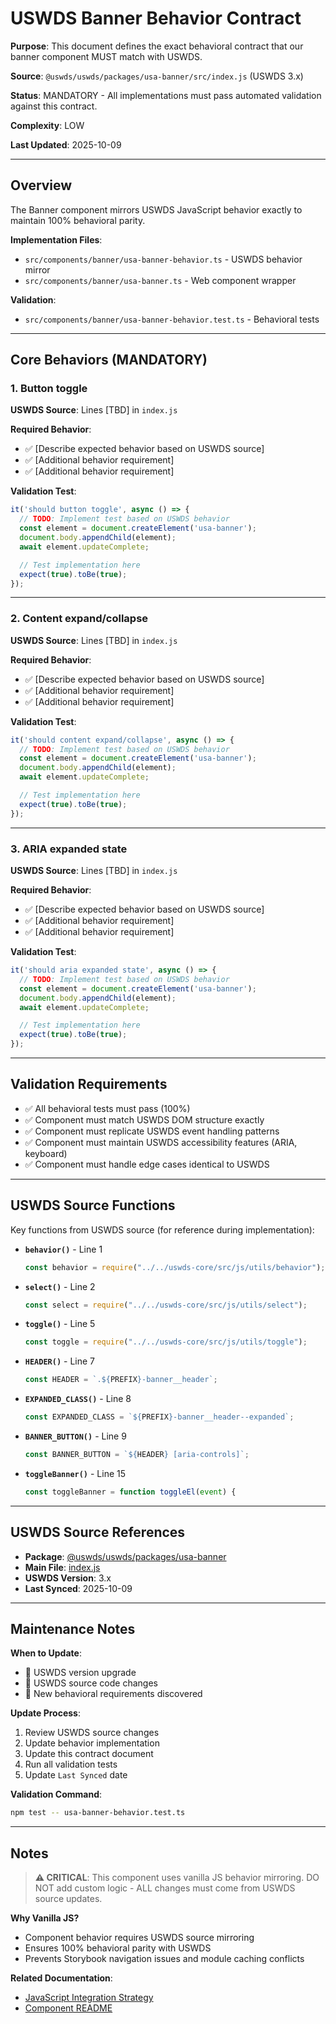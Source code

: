 # USWDS Banner Behavior Contract

**Purpose**: This document defines the exact behavioral contract that our banner component MUST match with USWDS.

**Source**: `@uswds/uswds/packages/usa-banner/src/index.js` (USWDS 3.x)

**Status**: MANDATORY - All implementations must pass automated validation against this contract.

**Complexity**: LOW

**Last Updated**: 2025-10-09

---

## Overview

The Banner component mirrors USWDS JavaScript behavior exactly to maintain 100% behavioral parity.

**Implementation Files**:
- `src/components/banner/usa-banner-behavior.ts` - USWDS behavior mirror
- `src/components/banner/usa-banner.ts` - Web component wrapper

**Validation**:
- `src/components/banner/usa-banner-behavior.test.ts` - Behavioral tests

---

## Core Behaviors (MANDATORY)

### 1. Button toggle

**USWDS Source**: Lines [TBD] in `index.js`

**Required Behavior**:
- ✅ [Describe expected behavior based on USWDS source]
- ✅ [Additional behavior requirement]
- ✅ [Additional behavior requirement]

**Validation Test**:
```typescript
it('should button toggle', async () => {
  // TODO: Implement test based on USWDS behavior
  const element = document.createElement('usa-banner');
  document.body.appendChild(element);
  await element.updateComplete;

  // Test implementation here
  expect(true).toBe(true);
});
```

---

### 2. Content expand/collapse

**USWDS Source**: Lines [TBD] in `index.js`

**Required Behavior**:
- ✅ [Describe expected behavior based on USWDS source]
- ✅ [Additional behavior requirement]
- ✅ [Additional behavior requirement]

**Validation Test**:
```typescript
it('should content expand/collapse', async () => {
  // TODO: Implement test based on USWDS behavior
  const element = document.createElement('usa-banner');
  document.body.appendChild(element);
  await element.updateComplete;

  // Test implementation here
  expect(true).toBe(true);
});
```

---

### 3. ARIA expanded state

**USWDS Source**: Lines [TBD] in `index.js`

**Required Behavior**:
- ✅ [Describe expected behavior based on USWDS source]
- ✅ [Additional behavior requirement]
- ✅ [Additional behavior requirement]

**Validation Test**:
```typescript
it('should aria expanded state', async () => {
  // TODO: Implement test based on USWDS behavior
  const element = document.createElement('usa-banner');
  document.body.appendChild(element);
  await element.updateComplete;

  // Test implementation here
  expect(true).toBe(true);
});
```


---

## Validation Requirements

- ✅ All behavioral tests must pass (100%)
- ✅ Component must match USWDS DOM structure exactly
- ✅ Component must replicate USWDS event handling patterns
- ✅ Component must maintain USWDS accessibility features (ARIA, keyboard)
- ✅ Component must handle edge cases identical to USWDS

---

## USWDS Source Functions

Key functions from USWDS source (for reference during implementation):

- **`behavior()`** - Line 1
  ```javascript
  const behavior = require("../../uswds-core/src/js/utils/behavior");
  ```

- **`select()`** - Line 2
  ```javascript
  const select = require("../../uswds-core/src/js/utils/select");
  ```

- **`toggle()`** - Line 5
  ```javascript
  const toggle = require("../../uswds-core/src/js/utils/toggle");
  ```

- **`HEADER()`** - Line 7
  ```javascript
  const HEADER = `.${PREFIX}-banner__header`;
  ```

- **`EXPANDED_CLASS()`** - Line 8
  ```javascript
  const EXPANDED_CLASS = `${PREFIX}-banner__header--expanded`;
  ```

- **`BANNER_BUTTON()`** - Line 9
  ```javascript
  const BANNER_BUTTON = `${HEADER} [aria-controls]`;
  ```

- **`toggleBanner()`** - Line 15
  ```javascript
  const toggleBanner = function toggleEl(event) {
  ```



---

## USWDS Source References

- **Package**: [@uswds/uswds/packages/usa-banner](https://github.com/uswds/uswds/tree/develop/packages/usa-banner)
- **Main File**: [index.js](https://github.com/uswds/uswds/blob/develop/packages/usa-banner/src/index.js)
- **USWDS Version**: 3.x
- **Last Synced**: 2025-10-09

---

## Maintenance Notes

**When to Update**:
- 🔄 USWDS version upgrade
- 🐛 USWDS source code changes
- 🧪 New behavioral requirements discovered

**Update Process**:
1. Review USWDS source changes
2. Update behavior implementation
3. Update this contract document
4. Run all validation tests
5. Update `Last Synced` date

**Validation Command**:
```bash
npm test -- usa-banner-behavior.test.ts
```

---

## Notes

> **⚠️ CRITICAL**: This component uses vanilla JS behavior mirroring.
> DO NOT add custom logic - ALL changes must come from USWDS source updates.

**Why Vanilla JS?**
- Component behavior requires USWDS source mirroring
- Ensures 100% behavioral parity with USWDS
- Prevents Storybook navigation issues and module caching conflicts

**Related Documentation**:
- [JavaScript Integration Strategy](../../../docs/JAVASCRIPT_INTEGRATION_STRATEGY.md)
- [Component README](./README.mdx)
